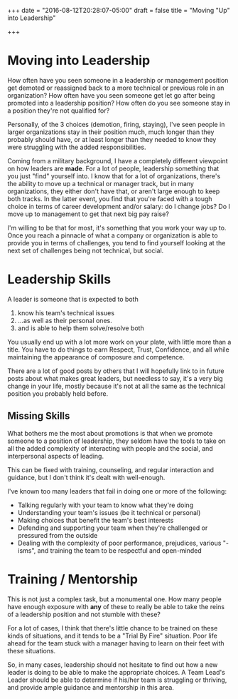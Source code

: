 +++
date = "2016-08-12T20:28:07-05:00"
draft = false
title = "Moving \"Up\" into Leadership"

+++

# Moving into Leadership

How often have you seen someone in a leadership or management position get
demoted or reassigned back to a more technical or previous role in an
organization?  How often have you seen someone get let go after being promoted
into a leadership position?  How often do you see someone stay in a position
they're not qualified for?

Personally, of the 3 choices (demotion, firing, staying), I've seen people in
larger organizations stay in their position much, much longer than they probably
should have, or at least longer than they needed to know they were struggling
with the added responsibilities.

Coming from a military background, I have a completely different viewpoint on
how leaders are **made**.  For a lot of people, leadership something that
you just "find" yourself into.  I know that for a lot of organizations, there's
the ability to move up a technical or manager track, but in many organizations,
they either don't have that, or aren't large enough to keep both tracks.  In the
latter event, you find that you're faced with a tough choice in terms of career
development and/or salary:  do I change jobs?  Do I move up to management to get
that next big pay raise?  

I'm willing to be that for most, it's something that you work your way up to.
Once you reach a pinnacle of what a company or organization is able to provide
you in terms of challenges, you tend to find yourself looking at the next set of
challenges being not technical, but social.

# Leadership Skills

A leader is someone that is expected to both 

1) know his team's technical issues 
2) ...as well as their personal ones.
3) and is able to help them solve/resolve both

You usually end up with a lot more work on your plate, with little more than
a title.  You have to do things to earn Respect, Trust, Confidence, and all
while maintaining the appearance of composure and competence.

There are a lot of good posts by others that I will hopefully link to in future
posts about what makes great leaders, but needless to say, it's a very big
change in your life, mostly because it's not at all the same as the technical
position you probably held before.

## Missing Skills

What bothers me the most about promotions is that when we promote someone to
a position of leadership, they seldom have the tools to take on all the added
complexity of interacting with people and the social, and interpersonal aspects
of leading.  

This can be fixed with training, counseling, and regular interaction and
guidance, but I don't think it's dealt with well-enough.

I've known too many leaders that fail in doing one or more of the
following:

* Talking regularly with your team to know what they're doing
* Understanding your team's issues (be it technical or personal)
* Making choices that benefit the team's best interests
* Defending and supporting your team when they're challenged or pressured from
  the outside
* Dealing with the complexity of poor performance, prejudices, various "-isms",
    and training the team to be respectful and open-minded

# Training / Mentorship

This is not just a complex task, but a monumental one.  How many people have
enough exposure with **any** of these to really be able to take the reins of
a leadership position and not stumble with these?

For a lot of cases, I think that there's little chance to be trained on these
kinds of situations, and it tends to be a "Trial By Fire" situation.  Poor life
ahead for the team stuck with a manager having to learn on their feet with these
situations.

So, in many cases, leadership should not hesitate to find out how a new leader
is doing to be able to make the appropriate choices.  A Team Lead's Leader
should be able to determine if his/her team is struggling or thriving, and
provide ample guidance and mentorship in this area.

